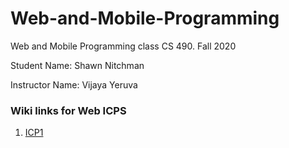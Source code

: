 # Web-and-Mobile-Programming
Web and Mobile Programming class CS 490. Fall 2020

Student Name: Shawn Nitchman 

Instructor Name: Vijaya Yeruva 

### Wiki links for Web ICPS
1. [ICP1](https://github.com/Shawn-Nitchman/Web-and-Mobile-Programming/wiki/ICP1) 
